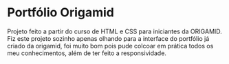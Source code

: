 <h1>Portfólio Origamid</h1>
<p>Projeto feito a partir do curso de HTML e CSS para iniciantes da ORIGAMID. </br> Fiz este projeto sozinho apenas olhando para a interface do portfólio já criado da origamid, foi muito bom pois pude colcoar em prática todos os meu conhecimentos, além de ter feito a responsividade.</p>
